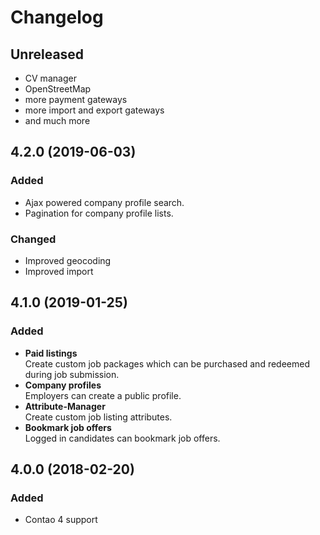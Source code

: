 # Changelog

## Unreleased
- CV manager
- OpenStreetMap
- more payment gateways
- more import and export gateways
- and much more

## 4.2.0 (2019-06-03)
### Added
- Ajax powered company profile search.
- Pagination for company profile lists.

### Changed
- Improved geocoding
- Improved import

## 4.1.0 (2019-01-25)
### Added
- **Paid listings**  
Create custom job packages which can be purchased and redeemed during job submission.
- **Company profiles**  
Employers can create a public profile.
- **Attribute-Manager**  
Create custom job listing attributes.
- **Bookmark job offers**  
Logged in candidates can bookmark job offers.

## 4.0.0 (2018-02-20)
### Added
- Contao 4 support